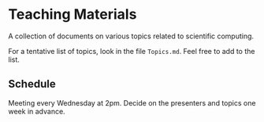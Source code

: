 Teaching Materials
==================
A collection of documents on various topics related to scientific computing.

For a tentative list of topics, look in the file `Topics.md`. 
Feel free to add to the list.

Schedule
--------
Meeting every Wednesday at 2pm. Decide on the presenters and topics one week 
in advance.
